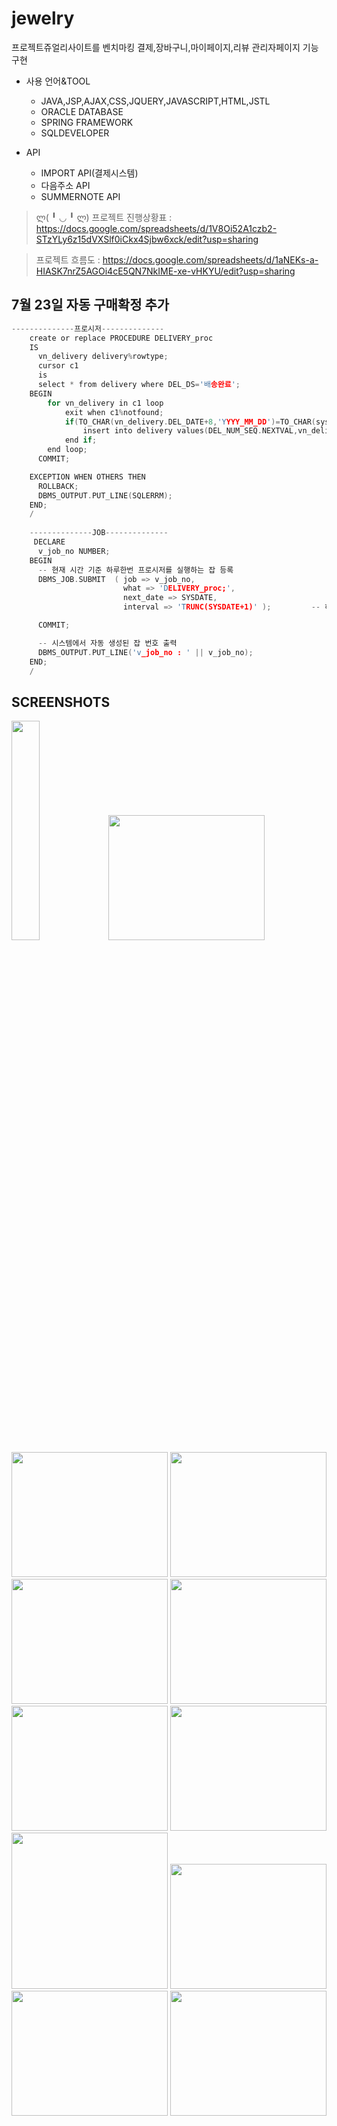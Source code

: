 # jewelry
프로젝트쥬얼리사이트를 벤치마킹 결제,장바구니,마이페이지,리뷰 관리자페이지 기능구현

* 사용 언어&TOOL

   * JAVA,JSP,AJAX,CSS,JQUERY,JAVASCRIPT,HTML,JSTL
   * ORACLE DATABASE
   * SPRING FRAMEWORK
   * SQLDEVELOPER
* API

   * IMPORT API(결제시스템)
   * 다음주소 API
   * SUMMERNOTE API


> ლ( ╹ ◡ ╹ ლ) 
프로젝트 진행상황표 : https://docs.google.com/spreadsheets/d/1V8Oi52A1czb2-STzYLy6z15dVXSlf0iCkx4Sjbw6xck/edit?usp=sharing

> 프로젝트 흐름도 : https://docs.google.com/spreadsheets/d/1aNEKs-a-HIASK7nrZ5AGOi4cE5QN7NkIME-xe-vHKYU/edit?usp=sharing


## 7월 23일 자동 구매확정 추가
```c
--------------프로시저--------------
    create or replace PROCEDURE DELIVERY_proc
    IS
      vn_delivery delivery%rowtype;
      cursor c1
      is
      select * from delivery where DEL_DS='배송완료';
    BEGIN
        for vn_delivery in c1 loop
            exit when c1%notfound;
            if(TO_CHAR(vn_delivery.DEL_DATE+8,'YYYY_MM_DD')=TO_CHAR(sysdate,'YYYY_MM_DD')) then
                insert into delivery values(DEL_NUM_SEQ.NEXTVAL,vn_delivery.OR_UNQ,SYSDATE,vn_delivery.OR_NUM,'구매확정');
            end if;
        end loop;
      COMMIT;

    EXCEPTION WHEN OTHERS THEN
      ROLLBACK;
      DBMS_OUTPUT.PUT_LINE(SQLERRM);
    END;
    /
    
    --------------JOB--------------
     DECLARE
      v_job_no NUMBER;
    BEGIN
      -- 현재 시간 기준 하루한번 프로시저를 실행하는 잡 등록
      DBMS_JOB.SUBMIT  ( job => v_job_no, 
                         what => 'DELIVERY_proc;',
                         next_date => SYSDATE,
                         interval => 'TRUNC(SYSDATE+1)' );         -- 하루한번 12시마다 동작

      COMMIT;

      -- 시스템에서 자동 생성된 잡 번호 출력
      DBMS_OUTPUT.PUT_LINE('v_job_no : ' || v_job_no);
    END;
    /
   ```
SCREENSHOTS
-----------
<div>
<img src="https://user-images.githubusercontent.com/51207216/89305396-8ce73080-d6a9-11ea-9704-9bf9e940631e.png" width="30%" "></img>
<img src="https://user-images.githubusercontent.com/51207216/89306237-8a390b00-d6aa-11ea-8faa-0d7ca836b0d9.png" width="250" height="200"></img>
<img src="https://user-images.githubusercontent.com/51207216/89306242-8d33fb80-d6aa-11ea-98f5-04e54942e1c1.png" width="250" height="200"></img>
<img src="https://user-images.githubusercontent.com/51207216/89306255-91601900-d6aa-11ea-8d53-91989168381b.png" width="250" height="200"></img>
<img src="https://user-images.githubusercontent.com/51207216/89306276-991fbd80-d6aa-11ea-9773-19f438ef6c3b.png" width="250" height="200"></img>
<img src="https://user-images.githubusercontent.com/51207216/89308980-d89bd900-d6ad-11ea-9ccc-256ecf080932.png" width="250" height="200"></img>
<img src="https://user-images.githubusercontent.com/51207216/89309302-30d2db00-d6ae-11ea-80cd-574d4f4db7d4.png" width="250" height="200"></img>
<img src="https://user-images.githubusercontent.com/51207216/89308864-b904b080-d6ad-11ea-9a6d-cbf5c3173488.png" width="250" height="200"></img>
<img src="https://user-images.githubusercontent.com/51207216/89306281-9b821780-d6aa-11ea-963b-5db3adc23590.png" width="250"></img>
<img src="https://user-images.githubusercontent.com/51207216/89306295-a2a92580-d6aa-11ea-8986-e215a920ca35.png" width="250" height="200"></img>
<img src="https://user-images.githubusercontent.com/51207216/89308713-88bd1200-d6ad-11ea-82de-65dcc8d728b6.png" width="250" height="200"></img>
<img src="https://user-images.githubusercontent.com/51207216/89308732-8fe42000-d6ad-11ea-8810-830e51faf9bf.png" width="250" height="200"></img>
</div>

